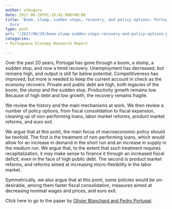 ```yaml
---
author: albuquru
date: 2017-06-29T01:10:42.000+00:00
title: 'Boom, slump, sudden stops, recovery, and policy options: Portugal and the
  Euro'
type: post
url: "/2017/06/29/boom-slump-sudden-stops-recovery-and-policy-options-portugal-and-the-euro/"
categories:
- Portuguese Economy Research Report

---
```

Over the past 20 years, Portugal has gone through a boom, a slump, a sudden stop, and now a timid recovery. Unemployment has decreased, but remains high, and output is still far below potential. Competitiveness has improved, but more is needed to keep the current account in check as the economy recovers. Private and public debt are high, both legacies of the boom, the slump and the sudden stop. Productivity growth remains low. Because of high debt and low growth, the recovery remains fragile.

We review the history and the main mechanisms at work. We then review a number of policy options, from fiscal consolidation to fiscal expansion, cleaning up of non-performing loans, labor market reforms, product market reforms, and euro exit.

We argue that at this point, the main focus of macroeconomic policy should be twofold. The first is the treatment of non-performing loans, which would allow for an increase in demand in the short run and an increase in supply in the medium run. We argue that, to the extent that such treatment requires recapitalization, it may make sense to finance it through an increased fiscal deficit, even in the face of high public debt. The second is product market reforms, and reforms aimed at increasing micro-flexibility in the labor market.

Symmetrically, we also argue that at this point, some policies would be un- desirable, among them faster fiscal consolidation, measures aimed at decreasing nominal wages and prices, and euro exit.

Click here to go to the paper by [Olivier Blanchard and Pedro Portugal](https://papers.ssrn.com/sol3/papers.cfm?abstract_id=2996663).